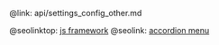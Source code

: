 @link: api/settings_config_other.md

@seolinktop: [js framework](https://webix.com)
@seolink: [accordion menu](https://webix.com/widget/accordion/)